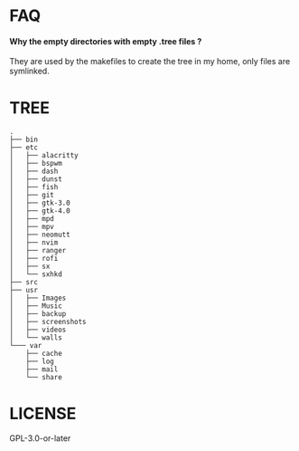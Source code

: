FAQ
===

#### Why the empty directories with empty .tree files ?

They are used by the makefiles to create the tree in my home, only files are symlinked.

TREE
====

```
.
├── bin
├── etc
│   ├── alacritty
│   ├── bspwm
│   ├── dash
│   ├── dunst
│   ├── fish
│   ├── git
│   ├── gtk-3.0
│   ├── gtk-4.0
│   ├── mpd
│   ├── mpv
│   ├── neomutt
│   ├── nvim
│   ├── ranger
│   ├── rofi
│   ├── sx
│   └── sxhkd
├── src
├── usr
│   ├── Images
│   ├── Music
│   ├── backup
│   ├── screenshots
│   ├── videos
│   └── walls
└─── var
    ├── cache
    ├── log
    ├── mail
    └── share
```

LICENSE
=======

GPL-3.0-or-later
